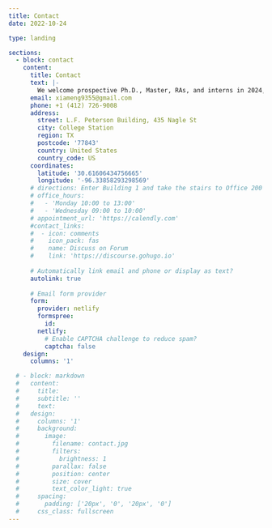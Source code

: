 ```yaml
---
title: Contact
date: 2022-10-24

type: landing

sections:
  - block: contact
    content:
      title: Contact
      text: |-
        We welcome prospective Ph.D., Master, RAs, and interns in 2024, especially who are self-motivated and interested in the intersection or a subset of Human-Computer Interaction, Data Visualization, and Education Technology.
      email: xiameng9355@gmail.com
      phone: +1 (412) 726-9008
      address:
        street: L.F. Peterson Building, 435 Nagle St
        city: College Station
        region: TX
        postcode: '77843'
        country: United States
        country_code: US
      coordinates:
        latitude: '30.61606434756665'
        longitude: '-96.33858293298569'
      # directions: Enter Building 1 and take the stairs to Office 200 on Floor 2
      # office_hours:
      #   - 'Monday 10:00 to 13:00'
      #   - 'Wednesday 09:00 to 10:00'
      # appointment_url: 'https://calendly.com'
      #contact_links:
      #  - icon: comments
      #    icon_pack: fas
      #    name: Discuss on Forum
      #    link: 'https://discourse.gohugo.io'
    
      # Automatically link email and phone or display as text?
      autolink: true
    
      # Email form provider
      form:
        provider: netlify
        formspree:
          id:
        netlify:
          # Enable CAPTCHA challenge to reduce spam?
          captcha: false
    design:
      columns: '1'

  # - block: markdown
  #   content:
  #     title:
  #     subtitle: ''
  #     text:
  #   design:
  #     columns: '1'
  #     background:
  #       image: 
  #         filename: contact.jpg
  #         filters:
  #           brightness: 1
  #         parallax: false
  #         position: center
  #         size: cover
  #         text_color_light: true
  #     spacing:
  #       padding: ['20px', '0', '20px', '0']
  #     css_class: fullscreen
---
```

